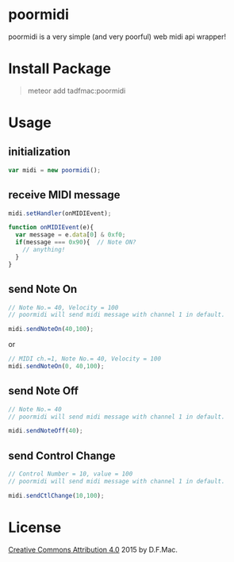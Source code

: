 
# poormidi

poormidi is a very simple (and very poorful) web midi api wrapper!

# Install Package

> meteor add tadfmac:poormidi

# Usage

## initialization

```js
var midi = new poormidi();
```

## receive MIDI message

```js
midi.setHandler(onMIDIEvent);

function onMIDIEvent(e){
  var message = e.data[0] & 0xf0;
  if(message === 0x90){  // Note ON?
    // anything!
  }
}
```

## send Note On


```js
// Note No.= 40, Velocity = 100
// poormidi will send midi message with channel 1 in default.

midi.sendNoteOn(40,100);
```

or

```js
// MIDI ch.=1, Note No.= 40, Velocity = 100
midi.sendNoteOn(0, 40,100);
```

## send Note Off

```js
// Note No.= 40
// poormidi will send midi message with channel 1 in default.

midi.sendNoteOff(40);
```

## send Control Change

```js
// Control Number = 10, value = 100
// poormidi will send midi message with channel 1 in default.

midi.sendCtlChange(10,100);
```

# License

[Creative Commons Attribution 4.0](http://creativecommons.org/licenses/by/4.0/legalcode) 2015 by D.F.Mac.


